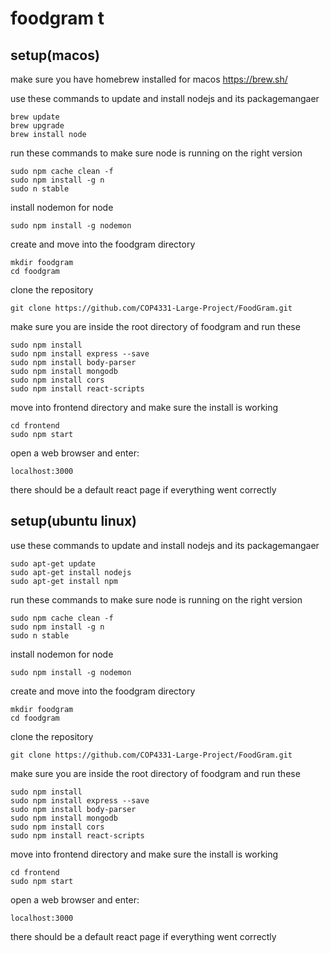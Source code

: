# foodgram t

## setup(macos)

make sure you have homebrew installed for macos
https://brew.sh/

use these commands to update and install nodejs and its packagemangaer
```
brew update
brew upgrade
brew install node
```

run these commands to make sure node is running on the right version
```
sudo npm cache clean -f
sudo npm install -g n
sudo n stable
```

install nodemon for node
```
sudo npm install -g nodemon
```

create and move into the foodgram directory
```
mkdir foodgram
cd foodgram
```

clone the repository
```
git clone https://github.com/COP4331-Large-Project/FoodGram.git
```

make sure you are inside the root directory of foodgram and run these 
```
sudo npm install
sudo npm install express --save
sudo npm install body-parser
sudo npm install mongodb
sudo npm install cors
sudo npm install react-scripts
```
move into frontend directory and make sure the install is working
```
cd frontend
sudo npm start
```
open a web browser and enter:
```
localhost:3000
```
there should be a default react page if everything went correctly


## setup(ubuntu linux)

use these commands to update and install nodejs and its packagemangaer
```
sudo apt-get update
sudo apt-get install nodejs
sudo apt-get install npm
```

run these commands to make sure node is running on the right version
```
sudo npm cache clean -f
sudo npm install -g n
sudo n stable
```

install nodemon for node
```
sudo npm install -g nodemon
```

create and move into the foodgram directory
```
mkdir foodgram
cd foodgram
```

clone the repository
```
git clone https://github.com/COP4331-Large-Project/FoodGram.git
```

make sure you are inside the root directory of foodgram and run these 
```
sudo npm install
sudo npm install express --save
sudo npm install body-parser
sudo npm install mongodb
sudo npm install cors
sudo npm install react-scripts
```
move into frontend directory and make sure the install is working
```
cd frontend
sudo npm start
```
open a web browser and enter:
```
localhost:3000
```
there should be a default react page if everything went correctly

